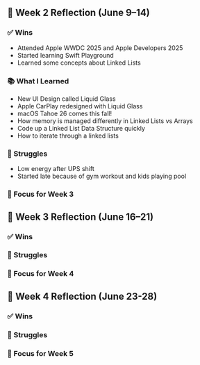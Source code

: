 ## 🔄 Week 2 Reflection (June 9–14)

### ✅ Wins

- Attended Apple WWDC 2025 and Apple Developers 2025
- Started learning Swift Playground
- Learned some concepts about Linked Lists

### 📚 What I Learned

- New UI Design called Liquid Glass
- Apple CarPlay redesigned with Liquid Glass
- macOS Tahoe 26 comes this fall!
- How memory is managed differently in Linked Lists vs Arrays
- Code up a Linked List Data Structure quickly
- How to iterate through a linked lists

### 😬 Struggles

- Low energy after UPS shift
- Started late because of gym workout and kids playing pool

### 🎯 Focus for Week 3

## 🔄 Week 3 Reflection (June 16–21)

### ✅ Wins

### 😬 Struggles

### 🎯 Focus for Week 4

## 🔄 Week 4 Reflection (June 23-28)

### ✅ Wins

### 😬 Struggles

### 🎯 Focus for Week 5
